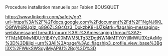 Procedure installation manuelle par Fabien BOUSQUET

https://www.linkedin.com/safety/go?url=https%3A%2F%2Fdocs.google.com%2Fdocument%2Fd%2F1NgNJ6KLOGfWh6RUg1z_p8G6ZLSG4Oz3_DokzbK8HUZk&trk=flagship-messaging-web&messageThreadUrn=urn%3Ali%3AmessagingThread%3A2-YTMzNDMwNDUtYjE4Yy00MWM5LTg3ZDgtNWNkMTY0YjllMWU3XzAxMg%3D%3D&lipi=urn%3Ali%3Apage%3Ad_flagship3_profile_view_base%3BgI3X%2FWkkSWSoyjMyAPiU%2Bg%3D%3D
